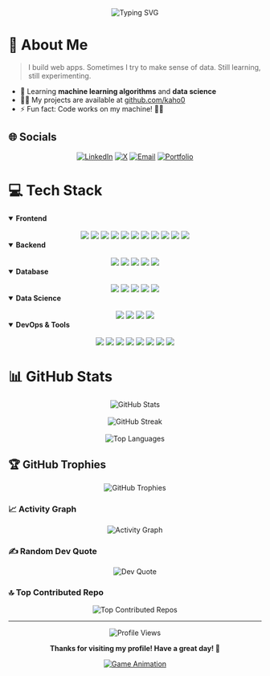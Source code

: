 <div align="center">
  <img src="https://readme-typing-svg.herokuapp.com?font=Fira+Code&weight=500&size=40&pause=1000&color=D8A52A&center=true&vCenter=true&random=false&width=600&height=70&lines=Hi%2C+I+am+Kahon!;Full+Stack+Developer;Data+Explorer;Continuous+Learner" alt="Typing SVG" />
</div>

# 💫 About Me
> I build web apps. Sometimes I try to make sense of data. Still learning, still experimenting.

- 🌱 Learning **machine learning algorithms** and **data science**
- 👨‍💻 My projects are available at [github.com/kaho0](https://github.com/kaho0)
- ⚡ Fun fact: Code works on my machine! 🤷‍♂️

## 🌐 Socials
<div align="center">
  
[![LinkedIn](https://img.shields.io/badge/LinkedIn-0077B5?style=for-the-badge&logo=linkedin&logoColor=white)](https://www.linkedin.com/in/kahon-binte-zaman-9414432b4/) 
[![X](https://img.shields.io/badge/X-000000?style=for-the-badge&logo=x&logoColor=white)](https://x.com/Kahoo_z) 
[![Email](https://img.shields.io/badge/Email-D14836?style=for-the-badge&logo=gmail&logoColor=white)](mailto:kahonbintezaman@gmail.com)
[![Portfolio](https://img.shields.io/badge/Portfolio-000000?style=for-the-badge&logo=firefox&logoColor=white)](https://kahon.dev)
  
</div>

# 💻 Tech Stack

<details open>
  <summary><b>Frontend</b></summary>
  <br>
  <div align="center">
    <img src="https://img.shields.io/badge/-React-61DAFB?style=for-the-badge&logo=react&logoColor=black" />
    <img src="https://img.shields.io/badge/-Next.js-000000?style=for-the-badge&logo=next.js&logoColor=white" />
    <img src="https://img.shields.io/badge/-TypeScript-3178C6?style=for-the-badge&logo=typescript&logoColor=white" />
    <img src="https://img.shields.io/badge/-JavaScript-F7DF1E?style=for-the-badge&logo=javascript&logoColor=black" />
    <img src="https://img.shields.io/badge/-TailwindCSS-38B2AC?style=for-the-badge&logo=tailwind-css&logoColor=white" />
    <img src="https://img.shields.io/badge/-Redux-764ABC?style=for-the-badge&logo=redux&logoColor=white" />
    <img src="https://img.shields.io/badge/-CSS3-1572B6?style=for-the-badge&logo=css3&logoColor=white" />
    <img src="https://img.shields.io/badge/-HTML5-E34F26?style=for-the-badge&logo=html5&logoColor=white" />
    <img src="https://img.shields.io/badge/-Chart.js-FF6384?style=for-the-badge&logo=chart.js&logoColor=white" />
    <img src="https://img.shields.io/badge/-MUI-007FFF?style=for-the-badge&logo=mui&logoColor=white" />
    <img src="https://img.shields.io/badge/-Bootstrap-7952B3?style=for-the-badge&logo=bootstrap&logoColor=white" />
  </div>
</details>

<details open>
  <summary><b>Backend</b></summary>
  <br>
  <div align="center">
    <img src="https://img.shields.io/badge/-Node.js-339933?style=for-the-badge&logo=node.js&logoColor=white" />
    <img src="https://img.shields.io/badge/-Express.js-000000?style=for-the-badge&logo=express&logoColor=white" />
    <img src="https://img.shields.io/badge/-FastAPI-009688?style=for-the-badge&logo=fastapi&logoColor=white" />
    <img src="https://img.shields.io/badge/-Python-3776AB?style=for-the-badge&logo=python&logoColor=white" />
    <img src="https://img.shields.io/badge/-JWT-000000?style=for-the-badge&logo=json-web-tokens&logoColor=white" />
  </div>
</details>

<details open>
  <summary><b>Database</b></summary>
  <br>
  <div align="center">
    <img src="https://img.shields.io/badge/-MongoDB-47A248?style=for-the-badge&logo=mongodb&logoColor=white" />
    <img src="https://img.shields.io/badge/-PostgreSQL-4169E1?style=for-the-badge&logo=postgresql&logoColor=white" />
    <img src="https://img.shields.io/badge/-Prisma-2D3748?style=for-the-badge&logo=prisma&logoColor=white" />
    <img src="https://img.shields.io/badge/-MySQL-4479A1?style=for-the-badge&logo=mysql&logoColor=white" />
    <img src="https://img.shields.io/badge/-Firebase-FFCA28?style=for-the-badge&logo=firebase&logoColor=black" />
  </div>
</details>

<details open>
  <summary><b>Data Science</b></summary>
  <br>
  <div align="center">
    <img src="https://img.shields.io/badge/-Pandas-150458?style=for-the-badge&logo=pandas&logoColor=white" />
    <img src="https://img.shields.io/badge/-NumPy-013243?style=for-the-badge&logo=numpy&logoColor=white" />
    <img src="https://img.shields.io/badge/-Scikit_Learn-F7931E?style=for-the-badge&logo=scikit-learn&logoColor=white" />
    <img src="https://img.shields.io/badge/-Matplotlib-11557C?style=for-the-badge&logo=python&logoColor=white" />
  </div>
</details>

<details open>
  <summary><b>DevOps & Tools</b></summary>
  <br>
  <div align="center">
    <img src="https://img.shields.io/badge/-Git-F05032?style=for-the-badge&logo=git&logoColor=white" />
    <img src="https://img.shields.io/badge/-GitHub-181717?style=for-the-badge&logo=github&logoColor=white" />
    <img src="https://img.shields.io/badge/-Vercel-000000?style=for-the-badge&logo=vercel&logoColor=white" />
    <img src="https://img.shields.io/badge/-Heroku-430098?style=for-the-badge&logo=heroku&logoColor=white" />
    <img src="https://img.shields.io/badge/-Render-46E3B7?style=for-the-badge&logo=render&logoColor=white" />
    <img src="https://img.shields.io/badge/-Vite-646CFF?style=for-the-badge&logo=vite&logoColor=white" />
    <img src="https://img.shields.io/badge/-Figma-F24E1E?style=for-the-badge&logo=figma&logoColor=white" />
    <img src="https://img.shields.io/badge/-Canva-00C4CC?style=for-the-badge&logo=canva&logoColor=white" />
  </div>
</details>

# 📊 GitHub Stats

<div align="center">
  <img src="https://github-readme-stats.vercel.app/api?username=kaho0&theme=gruvbox&hide_border=true&include_all_commits=false&count_private=false&bg_color=00000000" alt="GitHub Stats" />
  <br><br>
  <img src="https://nirzak-streak-stats.vercel.app/?user=kaho0&theme=gruvbox&hide_border=true&background=00000000" alt="GitHub Streak" />
  <br><br>
  <img src="https://github-readme-stats.vercel.app/api/top-langs/?username=kaho0&theme=gruvbox&hide_border=true&include_all_commits=false&count_private=false&layout=compact&bg_color=00000000" alt="Top Languages" />
</div>

## 🏆 GitHub Trophies
<div align="center">
  <img src="https://github-profile-trophy.vercel.app/?username=kaho0&theme=gruvbox&no-frame=true&no-bg=true&margin-w=15&margin-h=15&column=7" alt="GitHub Trophies" />
</div>

### 📈 Activity Graph
<div align="center">
  <img src="https://github-readme-activity-graph.vercel.app/graph?username=kaho0&theme=gruvbox&hide_border=true&bg_color=00000000" alt="Activity Graph" />
</div>

### ✍️ Random Dev Quote
<div align="center">
  <img src="https://quotes-github-readme.vercel.app/api?type=horizontal&theme=gruvbox" alt="Dev Quote" />
</div>

### 🔝 Top Contributed Repo
<div align="center">
  <img src="https://github-contributor-stats.vercel.app/api?username=kaho0&limit=5&theme=gruvbox&combine_all_yearly_contributions=true" alt="Top Contributed Repos" />
</div>

---

<div align="center">
  <img src="https://komarev.com/ghpvc/?username=kaho0&style=for-the-badge&color=D8A52A" alt="Profile Views" />
</div>

<div align="center">
  
  **Thanks for visiting my profile! Have a great day! 👋**
  
  <a href="https://github.com/kaho0">
    <img src="https://readme-typing-svg.herokuapp.com?font=Press+Start+2P&size=20&duration=4000&color=D8A52A&background=00000000&center=true&vCenter=true&width=600&height=50&lines=PRESS+START+TO+PLAY;LOADING...;PLAYER+1+READY!;GAME+ON!" alt="Game Animation" />
  </a>
</div>
  
</div>
